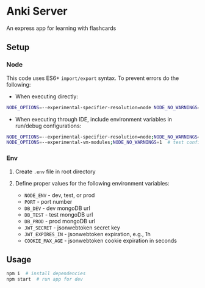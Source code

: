 # Anki Server

An express app for learning with flashcards

## Setup

### Node

This code uses ES6+ ``import/export`` syntax. To prevent errors do the following:

- When executing directly:

```sh
NODE_OPTIONS=--experimental-specifier-resolution=node NODE_NO_WARNINGS=1 node index.js
```

- When executing through IDE, include environment variables in run/debug configurations:

```sh
NODE_OPTIONS=--experimental-specifier-resolution=node;NODE_NO_WARNINGS=1  # run config
NODE_OPTIONS=--experimental-vm-modules;NODE_NO_WARNINGS=1  # test config
```

### Env

1. Create ```.env``` file in root directory

2. Define proper values for the following environment variables:

   - ``NODE_ENV`` - dev, test, or prod
   - ``PORT`` - port number
   - ``DB_DEV`` - dev mongoDB url
   - ``DB_TEST`` - test mongoDB url
   - ``DB_PROD`` - prod mongoDB url
   - ``JWT_SECRET`` - jsonwebtoken secret key
   - ``JWT_EXPIRES_IN`` - jsonwebtoken expiration, e.g., 1h
   - ``COOKIE_MAX_AGE`` - jsonwebtoken cookie expiration in seconds

## Usage

```sh
npm i  # install dependencies
npm start  # run app for dev
```
